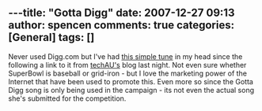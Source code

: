 ---title: "Gotta Digg"
date: 2007-12-27 09:13
author: spencen
comments: true
categories: [General]
tags: []
---
Never used Digg.com but I've had [this simple tune](http://www.techau.tv/blog/?p=271) in my head since the following a link to it from [techAU's](http://www.techau.tv/blog) blog last night. Not even sure whether SuperBowl is baseball or grid-iron - but I love the marketing power of the Internet that have been used to promote this. Even more so since the Gotta Digg song is only being used in the campaign - its not even the actual song she's submitted for the competition.


